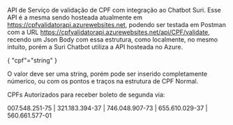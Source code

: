 API de Serviço de validação de CPF com integração ao Chatbot Suri. Esse API é a mesma sendo hosteada atualmente em https://cpfvalidatorapi.azurewebsites.net, podendo ser testada em Postman com a URL https://cpfvalidatorapi.azurewebsites.net/api/CPF/validate, recendo um Json Body com essa estrutura, como localmente, no mesmo intuito, porém a Suri Chatbot utiliza a API hosteada no Azure.

{
  "cpf"="string"
}

O valor deve ser uma string, porém pode ser inserido completamente númerico, ou com os pontos e traços na estrutura de CPF Normal.


CPFs Autorizados para receber boleto de segunda via:

007.548.251-75 | 321.183.394-37 | 746.048.907-73 | 655.610.029-37 | 560.661.577-01
